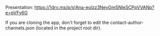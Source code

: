 Presentation: https://1drv.ms/p/s!Ana-eulzz3NeyGmSNleSCPpVVANp?e=pVFy6G

If you are cloning the app, don't forget to edit the contact-author-channels.json (located in the project root dir).
